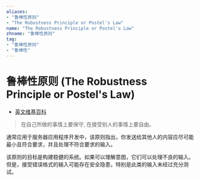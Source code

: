 ```yaml
---
aliases:
- "鲁棒性原则"
- "The Robustness Principle or Postel's Law"
name: "The Robustness Principle or Postel's Law"
zhname: "鲁棒性原则"
tag:
- "鲁棒性原则"
- "鲁棒性"
---
```


# 鲁棒性原则 (The Robustness Principle or Postel's Law)

- [英文维基百科](https://en.wikipedia.org/wiki/Robustness_principle)

> 在自己所做的事情上要保守, 在接受别人的事情上要自由。

通常应用于服务器应用程序开发中，该原则指出，你发送给其他人的内容应尽可能最小且符合要求，并且处理不符合要求的输入。

该原则的目标是构建稳健的系统。如果可以理解意图，它们可以处理不良的输入。但是，接受错误格式的输入可能存在安全隐患，特别是此类的输入未经过充分测试。

